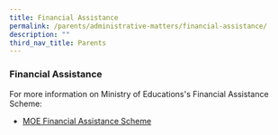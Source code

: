 ```yaml
---
title: Financial Assistance
permalink: /parents/administrative-matters/financial-assistance/
description: ""
third_nav_title: Parents
---
```

### Financial Assistance

For more information on Ministry of Educations's Financial Assistance Scheme:
* [MOE Financial Assistance Scheme](https://www.moe.gov.sg/financial-matters/financial-assistance)